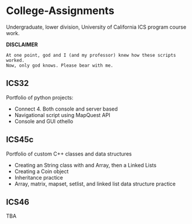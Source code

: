 # College-Assignments

Undergraduate, lower division, University of California ICS program course work.

**DISCLAIMER**
```
At one point, god and I (and my professor) knew how these scripts worked.
Now, only god knows. Please bear with me.
```

## ICS32

Portfolio of python projects:
- Connect 4. Both console and server based
- Navigational script using MapQuest API
- Console and GUI othello

## ICS45c

Portfolio of custom C++ classes and data structures
- Creating an String class with and Array, then a Linked Lists
- Creating a Coin object
- Inheritance practice 
- Array, matrix, mapset, setlist, and linked list data structure practice

## ICS46

TBA